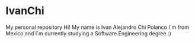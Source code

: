 # IvanChi
My personal repository
Hi! My name is Ivan Alejandro Chi Polanco
I´m from Mexico and I´m currently studying a Software Engineering degree :)
